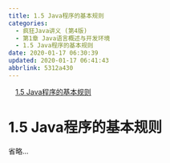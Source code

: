 ```yaml
---
title: 1.5 Java程序的基本规则
categories: 
  - 疯狂Java讲义 (第4版)
  - 第1章 Java语言概述与开发环境
  - 1.5 Java程序的基本规则
date: 2020-01-17 06:30:39
updated: 2020-01-17 06:41:43
abbrlink: 5312a430
---
```

<div id='my_toc'><a href="/JavaReadingNotes/5312a430/#1-5-Java程序的基本规则" class="header_1">1.5 Java程序的基本规则</a>&nbsp;<br></div>
<style>.header_1{margin-left: 1em;}.header_2{margin-left: 2em;}.header_3{margin-left: 3em;}.header_4{margin-left: 4em;}.header_5{margin-left: 5em;}.header_6{margin-left: 6em;}</style>
<!--more-->
<script>if (navigator.platform.search('arm')==-1){document.getElementById('my_toc').style.display = 'none';}var e,p = document.getElementsByTagName('p');while (p.length>0) {e = p[0];e.parentElement.removeChild(e);}</script>

<!--end-->
# 1.5 Java程序的基本规则
省略...
